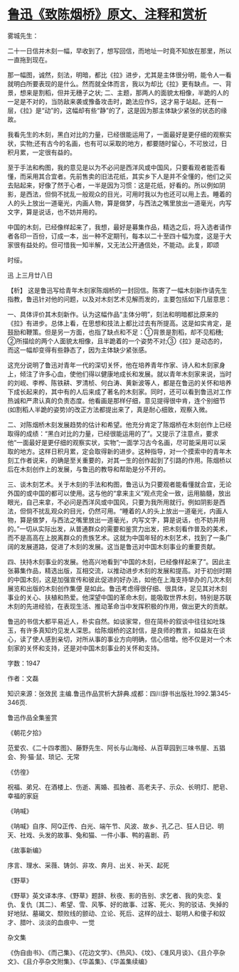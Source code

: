 # [鲁迅《致陈烟桥》原文、注释和赏析](https://www.vrrw.net/wx/9472.html)

雾城先生：

二十一日信并木刻一幅，早收到了，想写回信，而地址一时竟不知放在那里，所以一直拖到现在。

那一幅图，诚然，刻法，明暗，都比《拉》进步，尤其是主体很分明，能令人一看就明白所要表现的是什么。然而就全体而言，我以为却比《拉》更有缺点。一、背景，想来是割稻，但并无穗子之状; 二、主题，那两人的面貌太相像，半跪的人的一足是不对的，当防敌来袭或豫备攻击时，跪法应作S，这才易于站起。还有一层，《拉》是“动”的，这幅却有些“静”的了，这是因为那主体缺少紧张的状态的缘故。

我看先生的木刻，黑白对比的力量，已经很能运用了，一面最好是更仔细的观察实状，实物;还有古今的名画，也有可以采取的地方，都要随时留心，不可放过，日积月累，一定很有益的。

至于手法和构图，我的意见是以为不必问是西洋风或中国风，只要看观者能否看懂，而采用其合宜者。先前售卖的旧法花纸，其实乡下人是并不全懂的，他们之买去贴起来，好像了然于心者，一半是因为习惯：这是花纸，好看的。所以例如阴影，是西法，但倘不扰乱一般观众的目光，可用时我以为也还可以用上去。睡着的人的头上放出一道毫光，内画人物，算是做梦，与西法之嘴里放出一道毫光，内写文字，算是说话，也不妨并用的。

中国的木刻，已经像样起来了，我想，最好是募集作品，精选之后，将入选者请作者各印一百份，订成一本，出一种不定期刊，每本以二十至四十幅为度，这是于大家很有益处的。但可惜我一知半解，又无法公开通信处，不能动。此复，即颂

时绥。

迅 上三月廿八日



【析】 这是鲁迅写给青年木刻家陈烟桥的一封回信。陈寄了一幅木刻新作请先生指教，鲁迅针对他的问题，以及对木刻艺术见解而发的，主要包括如下几层意思：

一、具体评价其木刻新作。认为这幅作品“主体分明”，刻法和明暗都比原来的《拉》有进步。总体上看，在思想和技法上都比过去有所提高。这是如实肯定，是鼓励和鞭策。但是另一方面，也指了缺点和不足：①背景是割稻，却不见稻穗; ②所描绘的两个人面貌太相像，且半跪着的一个姿势不对;③《拉》是动态的，而这一幅却变得有些静态了，因为主体缺少紧张感。

这充分说明了鲁迅对青年一代的深切关怀，他在培养青年作家、诗人和木刻家身上，倾注了许多心血，使他们得以健康地成长和发展。就以青年木刻家来说，当时的刘岘、李桦、陈铁耕、罗清桢、何白涛、黄新波等人，都是在鲁迅的关怀和培养下成长起来的，其中有的人后来成了著名的木刻家。同时，还可以看到鲁迅对工作热诚和严肃认真的负责态度。他看画是那样仔细，意见提得很中肯，连个别细节 (如割稻人半跪的姿势)的改正方法都提出来了，真是耐心细致，观察入微。

二、对陈烟桥木刻发展趋势的估计和希望。他充分肯定了陈烟桥在木刻创作上已经取得的成绩：“黑白对比的力量，已经很能运用的了”。又提示了注意点，要求他“一面最好是更仔细的观察实状，实物”;一面学习古今名画，尽可能采用可以采取的地方。这样日积月累，定会取得新的进步。这种指导，对一个摸索中的青年木刻工作者说来，的确是至关重要的，对其一生的创作起到了引路的作用。陈烟桥以后在木刻创作上的发展，与鲁迅的教导和帮助是分不开的。

三、谈木刻艺术。关于木刻的手法和构图，鲁迅认为只要观者能看懂就合宜，无论外国的或中国的都可以使用。这与他的“拿来主义”观点完全一致，运用脑髓，放出眼光，自己来拿，不必问是西洋风或中国风，只要为我所用就行。例如阴影是西法，但倘不扰乱观众的目光，仍然可用。“睡着的人的头上放出一道毫光，内画人物，算是做梦，与西法之嘴里放出一道毫光，内写文字，算是说话，也不妨并用的。”一切从实际出发，从普通群众的需要和鉴赏力出发，把木刻看作普及的美术，而不是高高在上脱离群众的贵族艺术。这就为中国年轻的木刻艺术，找到了一条广阔的发展道路，促进了木刻的发展。这当是鲁迅对中国木刻事业的重要贡献。

四、扶持木刻事业的发展。他高兴地看到“中国的木刻，已经像样起来了”。因此主张募集作品，精选出版，互相交流，以推动进步木刻的发展和提高。对于初创时期的中国木刻，这是加强宣传和彼此促进的好办法，如他在上海支持举办的几次木刻展览和出版的木刻创作集便 是如此。鲁迅考虑得很仔细、很具体，足见其对木刻事业的关心、扶植和热爱。他深望中国的革命木刻，能吸取世界木刻，特别是苏联木刻的先进经验，在表现生活、推动革命当中发挥积极的作用，做出更大的贡献。

鲁迅的书信大都平易近人，朴实自然。如谈家常，但在简朴的叙谈中往往如吐珠玉，有许多真知灼见发人深思。给陈烟桥的这封信，是良师的教言，如益友在谈心，读了使人感到亲切，对所从事的事业方向明确，信心倍增。他不仅是对一个木刻家的关怀和支持，还是对中国木刻事业的关怀和支持。

字数：1947

作者：文磊

知识来源：张效民 主编.鲁迅作品赏析大辞典.成都：四川辞书出版社.1992.第345-346页.

鲁迅作品全集鉴赏

《朝花夕拾》

范爱农、《二十四孝图》、藤野先生、阿长与山海经、从百草园到三味书屋、五猖会、狗·猫·鼠、琐记、无常

《仿徨》

祝福、弟兄、在酒楼上、伤逝、离婚、孤独者、高老夫子、示众、长明灯、肥皂、幸福的家庭

《呐喊》

《呐喊》自序、阿Q正传、白光、端午节、风波、故乡、孔乙己、狂人日记、明天、社戏、头发的故事、兔和猫、一件小事、鸭的喜剧、药

《故事新编》

序言、理水、采薇、铸剑、非攻、奔月、出关、补天、起死

《野草》

《野草》英文译本序、《野草》题辞、秋夜、影的告别、求乞者、我的失恋、复仇、复仇〔其二〕、希望、雪、风筝、好的故事、过客、死火、狗的驳诘、失掉的好地狱、墓碣文、颓败线的颤动、立论、死后、这样的战士、聪明人和傻子和奴才、腊叶、淡淡的血痕中、一觉

杂文集

《伪自由书》、《而己集》、《花边文学》、《热风》、《坟》、《准风月谈》、《且介亭杂文》、《且介亭杂文附集》、《华盖集》、《华盖集续编》

